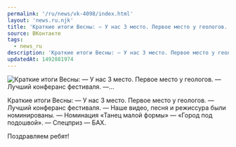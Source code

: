 ```yaml
---
permalink: '/ru/news/vk-4098/index.html'
layout: 'news.ru.njk'
title: 'Краткие итоги Весны: — У нас 3 место. Первое место у геологов. — Лучший конферанс фестиваля. —…'
source: ВКонтакте
tags:
  - news_ru
description: 'Краткие итоги Весны: — У нас 3 место. Первое место у геологов. — Лучший конферанс фестиваля. —…'
updatedAt: 1492881974
---
```

![Краткие итоги Весны: — У нас 3 место. Первое место у геологов. — Лучший конферанс фестиваля. —…](https://sun9-49.userapi.com/impf/Vd1sbq20nAiiE_3iBAZzHvF1J5Qt9IRmByXCLA/HgOIyi-L_Jw.jpg?size=750x562&quality=96&proxy=1&sign=8be2d75ffb854b8ef5735fae549e306f&c_uniq_tag=uod3ysge_qIqHxbIHPnqasfdSJNmPlxv2xezEuhWcRY&type=album)

Краткие итоги Весны:
— У нас 3 место. Первое место у геологов.
— Лучший конферанс фестиваля.
— Наше видео, песня и режиссура были номинированы.
— Номинация «Танец малой формы» — «Город под подошвой».
— Спецприз — БАХ.

Поздравляем ребят!
